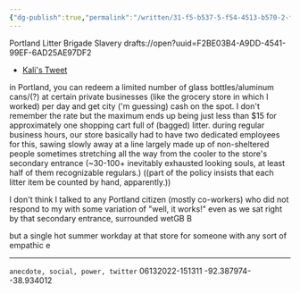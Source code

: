 ```yaml
---
{"dg-publish":true,"permalink":"/written/31-f5-b537-5-f54-4513-b570-2-f603-e2-f23-d9/","dgHomeLink":true,"dgPassFrontmatter":false}
---
```


Portland Litter Brigade Slavery
drafts://open?uuid=F2BE03B4-A9DD-4541-99EF-6AD25AE97DF2

- [Kali's Tweet](https://twitter.com/kaliiibratiiion/status/1536421338948292608)

in Portland, you can redeem a limited number of glass bottles/aluminum cans/(?) at certain private businesses (like the grocery store in which I worked) per day and get city ('m guessing) cash on the spot. I don't remember the rate but the maximum ends up being just less than $15 for approximately one shopping cart full of (bagged) litter. during regular business hours, our store basically had to have two dedicated employees for this, sawing slowly away at a line largely made up of non-sheltered people sometimes stretching all the way from the cooler to the store's secondary entrance (~30-100+ inevitably exhausted looking souls, at least half of them recognizable regulars.) ((part of the policy insists that each litter item be counted by hand, apparently.))

I don't think I talked to any Portland citizen (mostly co-workers) who did not respond to my with some variation of "well, it works!" even as we sat right by that secondary entrance, surrounded 	wetGB B 

but a single hot summer workday at that store for someone with any sort of empathic e

---

`anecdote, social, power, twitter`
06132022-151311
-92.387974--38.934012